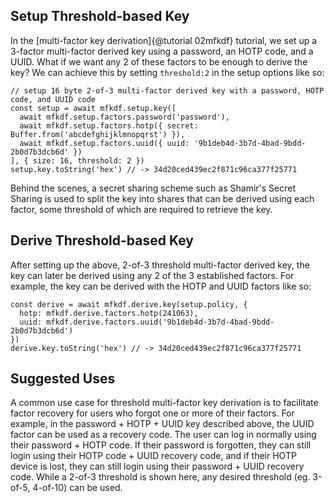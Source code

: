 ## Setup Threshold-based Key

In the [multi-factor key derivation]{@tutorial 02mfkdf} tutorial, we set up a 3-factor multi-factor derived key using a password, an HOTP code, and a UUID. What if we want any 2 of these factors to be enough to derive the key? We can achieve this by setting `threshold:2` in the setup options like so:

```
// setup 16 byte 2-of-3 multi-factor derived key with a password, HOTP code, and UUID code
const setup = await mfkdf.setup.key([
  await mfkdf.setup.factors.password('password'),
  await mfkdf.setup.factors.hotp({ secret: Buffer.from('abcdefghijklmnopqrst') }),
  await mfkdf.setup.factors.uuid({ uuid: '9b1deb4d-3b7d-4bad-9bdd-2b0d7b3dcb6d' })
], { size: 16, threshold: 2 })
setup.key.toString('hex') // -> 34d20ced439ec2f871c96ca377f25771
```

Behind the scenes, a secret sharing scheme such as Shamir's Secret Sharing is used to split the key into shares that can be derived using each factor, some threshold of which are required to retrieve the key.

## Derive Threshold-based Key

After setting up the above, 2-of-3 threshold multi-factor derived key, the key can later be derived using any 2 of the 3 established factors. For example, the key can be derived with the HOTP and UUID factors like so:

```
const derive = await mfkdf.derive.key(setup.policy, {
  hotp: mfkdf.derive.factors.hotp(241063),
  uuid: mfkdf.derive.factors.uuid('9b1deb4d-3b7d-4bad-9bdd-2b0d7b3dcb6d')
})
derive.key.toString('hex') // -> 34d20ced439ec2f871c96ca377f25771
```

## Suggested Uses

A common use case for threshold multi-factor key derivation is to facilitate factor recovery for users who forgot one or more of their factors. For example, in the password + HOTP + UUID key described above, the UUID factor can be used as a recovery code. The user can log in normally using their password + HOTP code. If their password is forgotten, they can still login using their HOTP code + UUID recovery code, and if their HOTP device is lost, they can still login using their password + UUID recovery code. While a 2-of-3 threshold is shown here, any desired threshold (eg. 3-of-5, 4-of-10) can be used.
